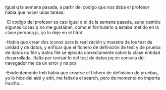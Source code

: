 Igual q la semana pasada, a partir del codigo que nos daba el profesor habia que hacer unas tareas.

-El codigo del profesor es casi igual q el de la semana pasada, aunq cambie algunas cosas q no me gustaban, como el formulario q estaba metido en la clase persona.js, yo lo deje en el html

-Habia que crear dos iconos para la realización y muestra de los test de unidad y de datos, y erificar que el fichero de definición de test y de prueba de datos no file y datos file se ejecuta correctamente sobre la clase entidad desarrollada. (falta por revisar lo del test de datos pq en consola del navegador me da un error y ns pq)

-Evidentemente tmb habia que crearse el fichero de definicion de pruebas, yo lo hice del add y edit, me faltaria el search, pero de momento no importa mucho...

